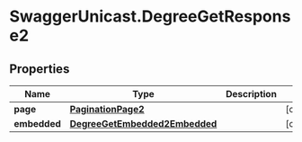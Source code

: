 # SwaggerUnicast.DegreeGetResponse2

## Properties

Name | Type | Description | Notes
------------ | ------------- | ------------- | -------------
**page** | [**PaginationPage2**](PaginationPage2.md) |  | [optional] 
**embedded** | [**DegreeGetEmbedded2Embedded**](DegreeGetEmbedded2Embedded.md) |  | [optional] 


